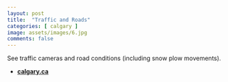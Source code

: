 ```yaml
---
layout: post
title:  "Traffic and Roads"
categories: [ calgary ]
image: assets/images/6.jpg
comments: false
---
```


See traffic cameras and road conditions (including snow plow movements).

- **[calgary.ca](https://www.calgary.ca/roads/conditions/traffic.html)**
